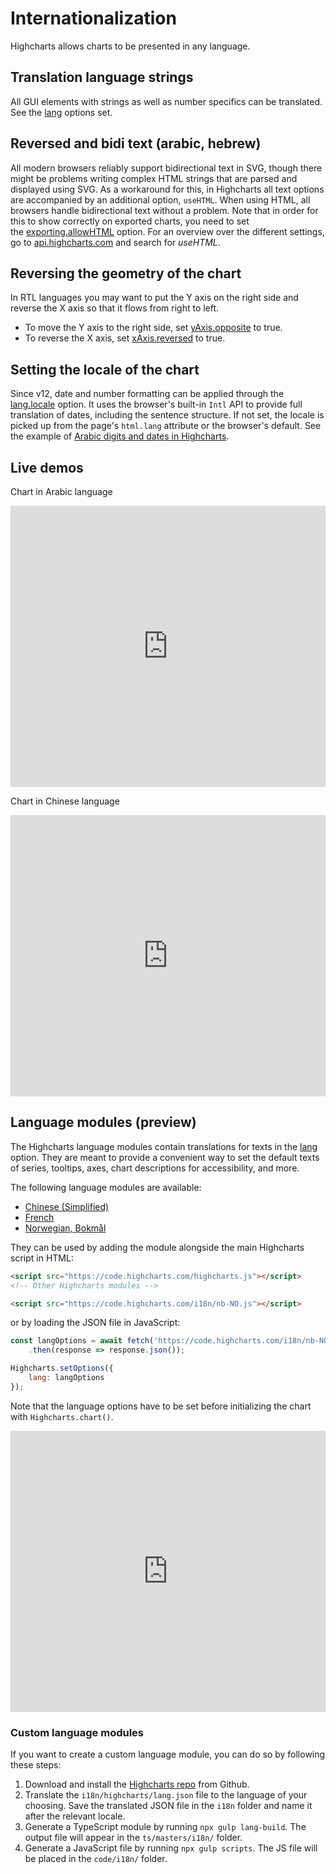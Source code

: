 Internationalization
====================

Highcharts allows charts to be presented in any language.

Translation language strings
----------------------------

All GUI elements with strings as well as number specifics can be translated. See the [lang](https://api.highcharts.com/highcharts/lang) options set.

Reversed and bidi text (arabic, hebrew)
---------------------------------------

All modern browsers reliably support bidirectional text in SVG, though there might be problems writing complex HTML strings that are parsed and displayed using SVG. As a workaround for this, in Highcharts all text options are accompanied by an additional option, `useHTML`. When using HTML, all browsers handle bidirectional text without a problem. Note that in order for this to show correctly on exported charts, you need to set the [exporting.allowHTML](https://api.highcharts.com/highcharts/exporting.allowHTML) option. For an overview over the different settings, go to [api.highcharts.com](https://api.highcharts.com) and search for _useHTML_.

Reversing the geometry of the chart
-----------------------------------

In RTL languages you may want to put the Y axis on the right side and reverse the X axis so that it flows from right to left. 

*   To move the Y axis to the right side, set [yAxis.opposite](https://api.highcharts.com/highcharts/yAxis.opposite) to true.
*   To reverse the X axis, set [xAxis.reversed](https://api.highcharts.com/highcharts/xAxis.reversed) to true.

Setting the locale of the chart
-------------------------------

Since v12, date and number formatting can be applied through the [lang.locale](https://api.highcharts.com/highcharts/lang.locale) option. It uses the browser's built-in `Intl` API to provide full translation of dates, including the sentence structure. If not set, the locale is picked up from the page's `html.lang` attribute or the browser's default. See the example of [Arabic digits and dates in Highcharts](https://jsfiddle.net/gh/get/library/pure/highcharts/highcharts/tree/master/samples/highcharts/members/highcharts-numberformat/). 

Live demos
----------


Chart in Arabic language
<iframe style="width: 100%; height: 450px; border: none;" src="https://www.highcharts.com/samples/embed/highcharts/lang/i18n-arabic" allow="fullscreen"></iframe>

Chart in Chinese language
<iframe style="width: 100%; height: 450px; border: none;" src="https://www.highcharts.com/samples/embed/highcharts/lang/i18n-chinese" allow="fullscreen"></iframe>


## Language modules (preview)

The Highcharts language modules contain translations for texts in the
[lang](https://api.highcharts.com/highcharts/lang) option. They are meant to
provide a convenient way to set the default texts of series, tooltips, axes,
chart descriptions for accessibility, and more.

The following language modules are available:

* [Chinese (Simplified)](https://code.highcharts.com/i18n/zh-CN.js)
* [French](https://code.highcharts.com/i18n/fr-FR.js)
* [Norwegian, Bokmål](https://code.highcharts.com/i18n/nb-NO.js)

They can be used by adding the module alongside the main Highcharts script in HTML:

```html
<script src="https://code.highcharts.com/highcharts.js"></script>
<!-- Other Highcharts modules -->

<script src="https://code.highcharts.com/i18n/nb-NO.js"></script>
```

or by loading the JSON file in JavaScript:

```js
const langOptions = await fetch('https://code.highcharts.com/i18n/nb-NO.json')
    .then(response => response.json());

Highcharts.setOptions({
    lang: langOptions
});

```

Note that the language options have to be set before initializing the chart with `Highcharts.chart()`.

<iframe style="width: 100%; height: 450px; border: none;" src="https://www.highcharts.com/samples/embed/highcharts/demo/i18n" allow="fullscreen"></iframe>


### Custom language modules

If you want to create a custom language module, you can do so by following these steps:

1. Download and install the [Highcharts repo](https://github.com/highcharts/highcharts) from Github.
2. Translate the `i18n/highcharts/lang.json` file to the language of your choosing.
Save the translated JSON file in the `i18n` folder and name it after the relevant locale.
3. Generate a TypeScript module by running `npx gulp lang-build`. The output file will appear in the `ts/masters/i18n/` folder.
4. Generate a JavaScript file by running `npx gulp scripts`. The JS file will be placed in the `code/i18n/` folder.

